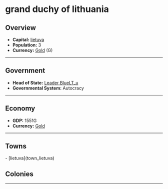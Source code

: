# <!--NAME-->grand duchy of lithuania<!--NAME-->

## Overview

- **Capital:** <!--CAPITAL_LINK-->[lietuva](town_lietuva)<!--CAPITAL_LINK-->
- **Population:** <!--POPULATION-->3<!--POPULATION-->
- **Currency:** <!--CURRENCY_LINK-->[Gold](currency_Gold)<!--CURRENCY_LINK--> (<!--CURRENCY_ABV-->G<!--CURRENCY_ABV-->)

---

## Government

- **Head of State:** <!--LEADER_TITLE_LINK-->[Leader BlueLT_u](user_BlueLT_u)<!--LEADER_TITLE_LINK-->
- **Governmental System:** <!--GOVERNMENT-->Autocracy<!--GOVERNMENT-->

---

## Economy

- **GDP:** <!--GDP-->1551G<!--GDP-->
- **Currency:** <!--CURRENCY_LINK-->[Gold](currency_Gold)<!--CURRENCY_LINK-->

---

## Towns

<!--TOWNS-->- [lietuva](town_lietuva)<!--TOWNS-->

## Colonies

<!--COLONIES--><!--COLONIES-->

---